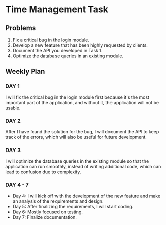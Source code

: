# Time Management Task

## Problems

1. Fix a critical bug in the login module.
2. Develop a new feature that has been highly requested by clients.
3. Document the API you developed in Task 1.
4. Optimize the database queries in an existing module.

## Weekly Plan

### DAY 1
I will fix the critical bug in the login module first because it's the most important part of the application, and without it, the application will not be usable.

### DAY 2
After I have found the solution for the bug, I will document the API to keep track of the errors, which will also be useful for future development.

### DAY 3
I will optimize the database queries in the existing module so that the application can run smoothly, instead of writing additional code, which can lead to confusion due to complexity.

### DAY 4 - 7
- Day 4: I will kick off with the development of the new feature and make an analysis of the requirements and design.
- Day 5: After finalizing the requirements, I will start coding.
- Day 6: Mostly focused on testing.
- Day 7: Finalize documentation.

